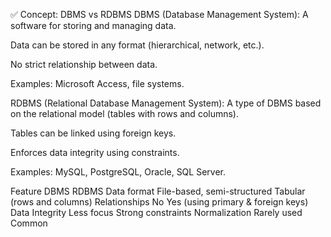 ✅ Concept: DBMS vs RDBMS
DBMS (Database Management System):
A software for storing and managing data.

Data can be stored in any format (hierarchical, network, etc.).

No strict relationship between data.

Examples: Microsoft Access, file systems.

RDBMS (Relational Database Management System):
A type of DBMS based on the relational model (tables with rows and columns).

Tables can be linked using foreign keys.

Enforces data integrity using constraints.

Examples: MySQL, PostgreSQL, Oracle, SQL Server.

Feature	DBMS	RDBMS
Data format	File-based, semi-structured	Tabular (rows and columns)
Relationships	No	Yes (using primary & foreign keys)
Data Integrity	Less focus	Strong constraints
Normalization	Rarely used	Common
